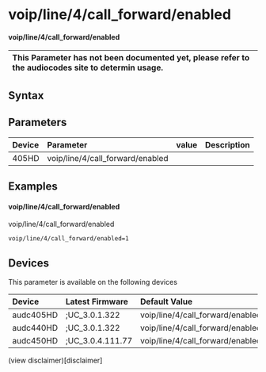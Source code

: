 ﻿---
description: voip/line/4/call_forward/enabled
search: false
---

# voip/line/4/call_forward/enabled

#### voip/line/4/call_forward/enabled


| This Parameter has not been documented yet, please refer to the audiocodes site to determin usage.  | 
| :--- |

## Syntax

## Parameters
|Device|Parameter|value|Description|
|:---|:---|:---|:---|
| 405HD | voip/line/4/call_forward/enabled |  |  |

## Examples
#### voip/line/4/call_forward/enabled

voip/line/4/call_forward/enabled

```
voip/line/4/call_forward/enabled=1
```

## Devices
This parameter is available on the following devices

| Device | Latest Firmware | Default Value |
|:---|:---|:---|
| audc405HD | ;UC_3.0.1.322 | voip/line/4/call_forward/enabled=1 
| audc440HD | ;UC_3.0.1.322 | voip/line/4/call_forward/enabled=1 
| audc450HD | ;UC_3.0.4.111.77 | voip/line/4/call_forward/enabled=1 

(view disclaimer)[disclaimer]

